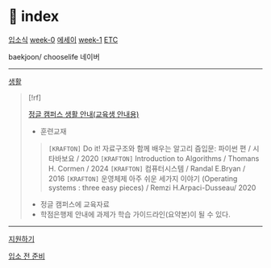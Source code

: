 # 󰏢 index











[입소식](입소식)
[week-0](week-0)
[에세이](에세이)
[week-1](week-1)
[ETC](ETC)

baekjoon/
  chooselife
  네이버


---





[생활](생활)















> [!rf]
>
> [정글 캠퍼스 생활 안내(교육생 안내용)](https://kraftonjungle.notion.site/junglecampuslife) 
> 
> - 훈련교재
> > `[KRAFTON]` Do it! 자료구조와 함께 배우는 알고리 즘입문: 파이썬 편 / 시타바보요 / 2020
> > `[KRAFTON]` Introduction to Algorithms / Thomans H. Cormen / 2024
> > `[KRAFTON]` 컴퓨터시스템 / Randal E.Bryan / 2016
> > `[KRAFTON]` 운영체제 아주 쉬운 세가지 이야기 (Operating systems : three easy pieces) / Remzi H.Arpaci-Dusseau/ 2020
>
> - 정글 캠퍼스에 교육자료
> - 학점은행제 안내에 과제가 학습 가이드라인(요약본)이 될 수 있다.





---

[지원하기](etc/지원하기)

[입소 전 준비](입소_전_준비)
